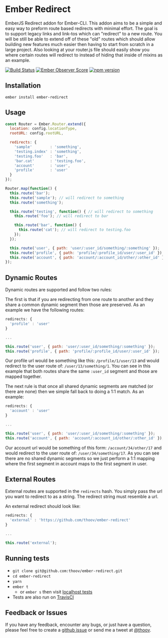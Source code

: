 # Ember Redirect

EmberJS Redirect addon for Ember-CLI. This addon aims to be a simple and easy way to preform route based redirects with minimal effort. The goal is to support legacy links and link-tos which can "redirect" to a new route. You will be still be able to extend off of these "old" routes which should allow building new features much easier then having to start from scratch in a large project. Also looking at your router.js file should easily show you where certain routes will redirect to instead of hiding that inside of mixins as an example.

[![Build Status](https://travis-ci.org/thoov/ember-redirect.svg?branch=master)](https://travis-ci.org/thoov/ember-websockets)
[![Ember Observer Score](http://emberobserver.com/badges/ember-redirect.svg)](http://emberobserver.com/addons/ember-redirect)
[![npm version](https://badge.fury.io/js/ember-redirect.svg)](http://badge.fury.io/js/ember-redirect)
## Installation ##

```
ember install ember-redirect
```

## Usage ##

```js
const Router = Ember.Router.extend({
  location: config.locationType,
  rootURL: config.rootURL,

  redirects: {
    'sample'        : 'something',
    'testing.index' : 'something',
    'testing.foo'   : 'bar',
    'bar.cat'       : 'testing.foo',
    'account'       : 'user',
    'profile'       : 'user'
  }
});

Router.map(function() {
  this.route('bar');
  this.route('sample'); // will redirect to something
  this.route('something');

  this.route('testing', function() { // will redirect to something
    this.route('foo'); // will redirect to bar

    this.route('bar', function() {
      this.route('cat'); // will redirect to testing.foo
    });
  });

  this.route('user', { path: 'user/:user_id/something/:something' });
  this.route('profile', { path: 'profile/:profile_id/user/:user_id' }); // will redirect to user
  this.route('account', { path: 'account/:account_id/other/:other_id' }); // will redirect to user
});
```

## Dynamic Routes ##

Dynamic routes are supported and follow two rules:

The first is that if you are redirecting from one route to another and they share a common
dynamic segment then those are preserved. As an example we have the following routes:

```js
redirects: {
  'profile' : 'user'
}

...

this.route('user', { path: 'user/:user_id/something/:something' });
this.route('profile', { path: 'profile/:profile_id/user/:user_id' });
```

Our profile url would be something like this: `/profile/1/user/13` and would redirect to
the user route of: `/user/13/something/1`. You can see in this example that both routes
share the same `:user_id` segment and those are mapped together.

The next rule is that once all shared dynamic segments are matched (or there are none) then
we simple fall back to doing a 1:1 match. As an example:

```js
redirects: {
  'account' : 'user'
}

...

this.route('user', { path: 'user/:user_id/something/:something' });
this.route('account', { path: 'account/:account_id/other/:other_id' });
```

Our account url would be something of this form: `/account/34/other/17` and would
redirect to the user route of: `/user/34/something/17`. As you can see there are no
shared dynamic segments so we just perform a 1:1 mapping where the first segment in account
maps to the first segment in user.

## External Routes ##

External routes are supported in the `redirects` hash. You simply pass the url you want to
redirect to as a string. The redirect string must resemble a url.

An external redirect should look like:

```js
redirects: {
  'external' : 'https://github.com/thoov/ember-redirect'
}

...

this.route('external');
```

## Running tests ##

* `git clone git@github.com:thoov/ember-redirect.git`
* `cd ember-redirect`
* `yarn`
* `ember t`
  * or `ember s` then visit [localhost tests](http://localhost:4200/tests)
* Tests are also run on [TravisCI](https://travis-ci.org/thoov/ember-redirect)

## Feedback or Issues ##

If you have any feedback, encounter any bugs, or just have a question, please feel free to create a [github issue](https://github.com/thoov/ember-redirect/issues/new) or send me a tweet at [@thoov](https://twitter.com/thoov).
